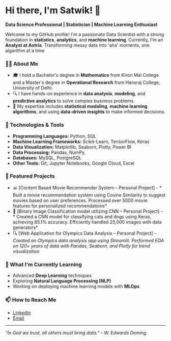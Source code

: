 # Hi there, I'm Satwik! 👋 

**Data Science Professional | Statistician | Machine Learning Enthusiast**

Welcome to my GitHub profile! I'm a passionate Data Scientist with a strong foundation in **statistics**, **analytics**, and **machine learning**. Currently, I'm an **Analyst at Axtria**. 
Transforming messy data into 'aha' moments, one algorithm at a time

### 👨‍💻 About Me
- 🎓 I hold a Bachelor's degree in **Mathematics** from Kirori Mal College and a Master's degree in **Operational Research** from Hansraj College, University of Delhi.
- 🔍 I have hands-on experience in **data analysis**, **modeling**, and **predictive analytics** to solve complex business problems.
- 🧠 My expertise includes **statistical modeling**, **machine learning algorithms**, and using **data-driven insights** to make informed decisions.

### 🔧 Technologies & Tools
- **Programming Languages:** Python, SQL
- **Machine Learning Frameworks:** Scikit-Learn, TensorFlow, Keras
- **Data Visualization:** Matplotlib, Seaborn, Plotly, Power BI
- **Data Processing:** Pandas, NumPy, 
- **Databases:** MySQL, PostgreSQL
- **Other Tools:** Git, Jupyter Notebooks, Google Cloud, Excel

### 🌟 Featured Projects
- 📊 [Content Based Movie Recommender System – Personal Project] - * Built a movie recommendation system using Cosine Similarity to suggest movies based on user preferences. Processed over 5000 movie features for personalized recommendations*
- 🤖 [Binary Image Classification model utilizing CNN – Personal Project] - * Created a CNN model for classifying cats and dogs using Keras, achieving 85.1% accuracy. Efficiently handled 25,000 images with data generators*
- 🔍 [Web Application for Olympics Data Analysis – Personal Project] - *Created an Olympics data analysis app using Streamlit. Performed EDA on 120+ years of data with Pandas, Seaborn, and Plotly for trend visualization*


### 🌱 What I'm Currently Learning
- Advanced **Deep Learning** techniques
- Exploring **Natural Language Processing (NLP)**
- Working on deploying machine learning models with **MLOps**

### 📫 How to Reach Me
- [LinkedIn](https://www.linkedin.com/in/psatwik)
- [Email](mailto:satwikpandey.sp@gmail.com)

---

*“In God we trust, all others must bring data.” – W. Edwards Deming*
